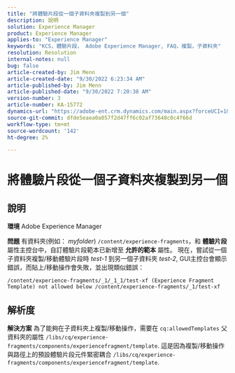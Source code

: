 ```yaml
---
title: "將體驗片段從一個子資料夾複製到另一個"
description: 說明
solution: Experience Manager
product: Experience Manager
applies-to: "Experience Manager"
keywords: "KCS，體驗片段， Adobe Experience Manager, FAQ，複製，子資料夾"
resolution: Resolution
internal-notes: null
bug: false
article-created-by: Jim Menn
article-created-date: "9/30/2022 6:23:34 AM"
article-published-by: Jim Menn
article-published-date: "9/30/2022 7:20:38 AM"
version-number: 3
article-number: KA-15772
dynamics-url: "https://adobe-ent.crm.dynamics.com/main.aspx?forceUCI=1&pagetype=entityrecord&etn=knowledgearticle&id=11662266-8840-ed11-9db1-0022480866ad"
source-git-commit: dfde5eaea0a057f2d47ff6c02af73648c0c4f66d
workflow-type: tm+mt
source-wordcount: '142'
ht-degree: 2%

---
```


# 將體驗片段從一個子資料夾複製到另一個

## 說明


<b>環境</b>
Adobe Experience Manager

<b>問題</b>
有資料夾(例如： *myfolder*) `/content/experience-fragments`，和 <b>體驗片段</b> 屬性主控台中，自訂體驗片段範本已新增至 <b>允許的範本</b> 屬性。
現在，嘗試從一個子資料夾複製/移動體驗片段時 *test-1* 到另一個子資料夾 *test-2*, GUI主控台會顯示錯誤，而貼上/移動操作會失敗，並出現類似錯誤：


```
/content/experience-fragments/_1/_1_1/test-xf (Experience Fragment Template) not allowed below /content/experience-fragments/_1/test-xf
```



## 解析度


<b>解決方案</b>
為了能夠在子資料夾上複製/移動操作，需要在 `cq:allowedTemplates` 父資料夾的屬性 `/libs/cq/experience-fragments/components/experiencefragment/template`.
這是因為複製/移動操作與路徑上的預設體驗片段元件緊密耦合 `/libs/cq/experience-fragments/components/experiencefragment/template`.


